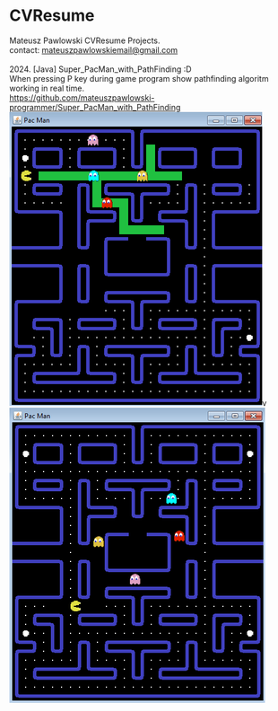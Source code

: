# CVResume<br>
Mateusz Pawlowski CVResume Projects.<br>
contact: mateuszpawlowskiemail@gmail.com<br>
<br>
2024. [Java] Super_PacMan_with_PathFinding :D<br>
When pressing P key during game program show pathfinding algoritm working in real time.<br>
https://github.com/mateuszpawlowski-programmer/Super_PacMan_with_PathFinding<br>
![alt text](https://github.com/mateuszpawlowski-programmer/Super_PacMan_with_PathFinding/blob/main/pacman_pathfinding.png)v
![alt text](https://github.com/mateuszpawlowski-programmer/PacMan/blob/main/pacman.png)<br>
